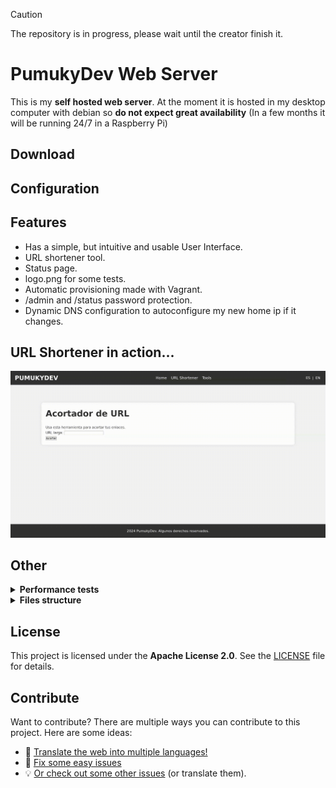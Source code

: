 > [!CAUTION]
> The repository is in progress, please wait until the creator finish it.

# PumukyDev Web Server

This is my **self hosted web server**. At the moment it is hosted in my desktop computer with debian so **do not expect great availability** (In a few months it will be running 24/7 in a Raspberry Pi)

## Download

## Configuration

## Features
* Has a simple, but intuitive and usable User Interface.
* URL shortener tool.
* Status page.
* logo.png for some tests.
* Automatic provisioning made with Vagrant.
* /admin and /status password protection.
* Dynamic DNS configuration to autoconfigure my new home ip if it changes.

## URL Shortener in action...

![showing url-shortener](assets/screencasts/url-shortener.gif)

## Other

<details>
    <summary><b>Performance tests</b></summary><br/>
Comandos para ejecutar las pruebas en https://pumukydev.com/
Pruebas iniciales

    Página principal con 100 usuarios y 1000 peticiones:

ab -k -n 1000 -c 100 https://pumukydev.com/

Página principal con 1000 usuarios y 1000 peticiones:

    ab -k -n 1000 -c 1000 https://pumukydev.com/

Prueba de recurso estático

    Logo o recurso estático (/logo.png):
        Con 100 usuarios:

ab -k -n 1000 -c 100 https://pumukydev.com/logo.png

Con 1000 usuarios:

        ab -k -n 1000 -c 1000 https://pumukydev.com/logo.png

Prueba de autenticación básica

    Página protegida (/admin):
        Si /admin está protegida con autenticación básica, usa el parámetro -A para enviar las credenciales. Sustituye username y password con las credenciales correctas:

ab -k -n 1000 -c 100 -A "username:password" https://pumukydev.com/admin/

        ab -k -n 1000 -c 1000 -A "username:password" https://pumukydev.com/admin/

Pruebas con compresión

    Enviar cabecera para solicitar compresión:

        Página principal:

ab -k -n 1000 -c 100 -H "Accept-Encoding: gzip, deflate" https://pumukydev.com/

ab -k -n 1000 -c 1000 -H "Accept-Encoding: gzip, deflate" https://pumukydev.com/

Recurso estático:

ab -k -n 1000 -c 100 -H "Accept-Encoding: gzip, deflate" https://pumukydev.com/logo.png

ab -k -n 1000 -c 1000 -H "Accept-Encoding: gzip, deflate" https://pumukydev.com/logo.png

Página protegida:

ab -k -n 1000 -c 100 -H "Accept-Encoding: gzip, deflate" -A "username:password" https://pumukydev.com/admin/

ab -k -n 1000 -c 1000 -H "Accept-Encoding: gzip, deflate" -A "username:password" https://pumukydev.com/admin/
</details>

<details>
    <summary>
        <b>Files structure</b></summary><br/>

This is the my proyect files structure:

```
.
├── apache_exporter.service
├── compose.yml
├── config
│   ├── apache2
│   │   ├── apache2.conf
│   │   ├── certs
│   │   │   ├── intermediate
│   │   │   │   ├── intermediate1.cer
│   │   │   │   └── intermediate2.cer
│   │   │   ├── _.pumukydev.com_private_key.key
│   │   │   └── pumukydev.com_ssl_certificate.cer
│   │   └── sites-available
│   │       └── pumukydev.conf
│   ├── dynamic-dns
│   │   ├── dyndns-cronjob
│   │   ├── get_url
│   │   │   └── dyndns.sh
│   │   └── README.md
│   └── monitoring
│       ├── grafana
│       │   ├── dashboard.json
│       │   ├── dashboard.yml
│       │   ├── datasources.yml
│       │   └── grafana.ini
│       ├── images
│       │   ├── grafana_change_passwd.jpg
│       │   ├── grafana_connections.jpg
│       │   ├── grafana_graph.jpg
│       │   ├── grafana_login.jpg
│       │   ├── grafana_prometheus.jpg
│       │   ├── prometheus_add_source.jpg
│       │   ├── prometheus_settings.jpg
│       │   └── prometheus_succed.jpg
│       ├── prometheus
│       │   └── prometheus.yml
│       └── README.md
├── htdocs
│   ├── admin
│   │   └── index.phpweb-server
│   │   ├── footer.php
│   │   └── header.php
│   ├── index.php
│   ├── logo.png
│   ├── shortener
│   │   ├── get_long_url.sh
│   │   ├── get_txt.sh
│   │   ├── get_zoneId.sh
│   │   ├── index.php
│   │   ├── post_txt.sh
│   │   ├── redirect.php
│   │   └── urlshortener.php
│   ├── status
│   │   └── index.php
│   ├── style
│   │   └── style.css
│   └── tools
│       └── index.php
├── playbooks
│   ├── main.yml
│   ├── tasks
│   │   ├── apache.yml
│   │   ├── dyndns.yml
│   │   └── monitoring.yml
│   └── vars
├── README.md
└── Vagrantfile
```
</details>

## License

This project is licensed under the **Apache License 2.0**. See the [LICENSE](LICENSE) file for details.

## Contribute

Want to contribute? There are multiple ways you can contribute to this project. Here are some ideas:

* 📃 [Translate the web into multiple languages!](./CONTRIBUTING.md#translations)
* 🐛 [Fix some easy issues](CONTRIBUTING.md#Reporting-Issues)
* 💡 [Or check out some other issues](CONTRIBUTING.md#Reporting-Issues) (or translate them).

